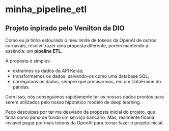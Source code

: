 # minha_pipeline_etl
## Projeto inpirado pelo Venilton da DIO

Como eu já tinha estourado o meu limite de tokens da OpenAI de outros carnavais, resolvi trazer uma proposta diferente, porém mantendo a essência: um **pipeline ETL**.

A proposta é simples:

- extraímos os dados da API Keras;
- transformamos os dados, salvando-os como uma database SQL;
- carregamos os dados, sempre que precisarmos, em um DataFrame do pandas.

Com isso, nós conseguimos rapidamente ter os nossos dados prontos para serem utilizados pelo nosso hipotético modelo de deep learning.

Peço desculpas por ter me desviado da proposta inicial do projeto, que tinha como pano de fundo um serviço bancário. Mas, realmente ficaria inviável pagar por mais tokens da OpenAI para tornar fazer o projeto inicial.
